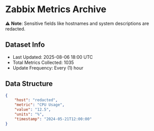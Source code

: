 # Zabbix Metrics Archive

⚠️ **Note**: Sensitive fields like hostnames and system descriptions are redacted.

## Dataset Info
- Last Updated: 2025-08-06 18:00 UTC
- Total Metrics Collected: 1035
- Update Frequency: Every (1) hour

## Data Structure
```json
{
    "host": "redacted",
    "metric": "CPU Usage",
    "value": "12.5",
    "units": "%",
    "timestamp": "2024-05-21T12:00:00"
}
```

